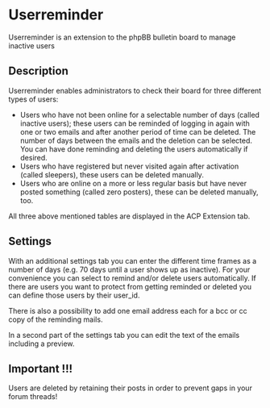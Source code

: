 # Userreminder
Userreminder is an extension to the phpBB bulletin board to manage inactive users

## Description
Userreminder enables administrators to check their board for three different types of users:

- Users who have not been online for a selectable number of days (called inactive users); these users can be reminded of logging in again with one or
two emails and after another period of time can be deleted. The number of days between the emails and the deletion can be selected. You can have done
reminding and deleting the users automatically if desired.
- Users who have registered but never visited again after activation (called sleepers), these users can be deleted manually.
- Users who are online on a more or less regular basis but have never posted something (called zero posters), these can be deleted manually, too.

All three above mentioned tables are displayed in the ACP Extension tab.

## Settings
With an additional settings tab you can enter the different time frames as a
number of days (e.g. 70 days until a user shows up as inactive). For your convenience you can select to remind and/or delete users automatically. If
there are users you want to protect from getting reminded or deleted you can define those users by their user_id.

There is also a possibility to add one email address each for a bcc or cc copy of the reminding mails.

In a second part of the settings tab you can edit the text of the emails including a preview.

## Important !!!
Users are deleted by retaining their posts in order to prevent gaps in your forum threads!
